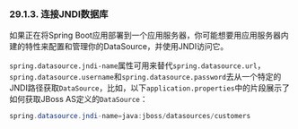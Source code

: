 ### 29.1.3. 连接JNDI数据库

如果正在将Spring Boot应用部署到一个应用服务器，你可能想要用应用服务器内建的特性来配置和管理你的DataSource，并使用JNDI访问它。

`spring.datasource.jndi-name`属性可用来替代`spring.datasource.url`，`spring.datasource.username`和`spring.datasource.password`去从一个特定的JNDI路径获取`DataSource`，比如，以下`application.properties`中的片段展示了如何获取JBoss AS定义的`DataSource`：
```java
spring.datasource.jndi-name=java:jboss/datasources/customers
```
